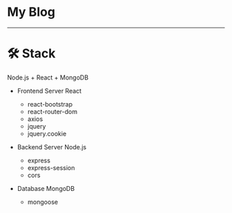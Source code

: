 # My Blog
-------------------------------------------------------
<h1>🛠 Stack</h1>

Node.js + React + MongoDB

- Frontend Server  React
    - react-bootstrap
    - react-router-dom
    - axios
    - jquery
    - jquery.cookie

- Backend Server  Node.js
    - express
    - express-session
    - cors

- Database  MongoDB
    - mongoose
